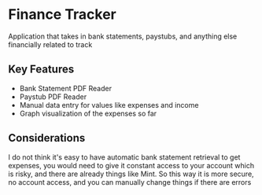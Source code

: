 # Finance Tracker
Application that takes in bank statements, paystubs, and anything else financially related to track

## Key Features
- Bank Statement PDF Reader
- Paystub PDF Reader
- Manual data entry for values like expenses and income
- Graph visualization of the expenses so far

## Considerations
I do not think it's easy to have automatic bank statement retrieval to get expenses, you would need to give it constant access to your account which is risky, and there are already things like Mint. So this way it is more secure, no account access, and you can manually change things if there are errors

